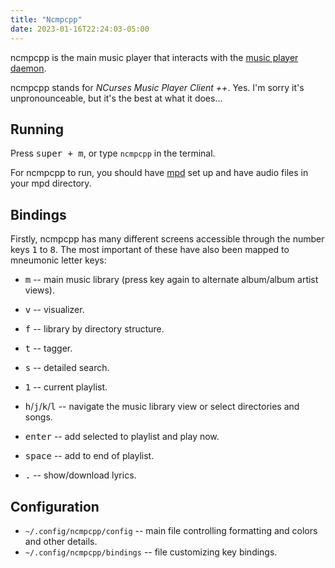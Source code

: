 ```yaml
---
title: "Ncmpcpp"
date: 2023-01-16T22:24:03-05:00
---
```


ncmpcpp is the main music player that interacts with the [music player daemon](/mpd).

ncmpcpp stands for *NCurses Music Player Client ++*.
Yes. I'm sorry it's unpronounceable, but it's the best at what it does...

## Running

Press <kbd>super + m</kbd>, or type `ncmpcpp` in the terminal.

For ncmpcpp to run, you should have [mpd](/mpd) set up and have audio files in your mpd directory.

## Bindings

Firstly, ncmpcpp has many different screens accessible through the number keys <kbd>1</kbd> to <kbd>8</kbd>. The most important of these have also been mapped to mneumonic letter keys:

- <kbd>m</kbd> -- main music library (press key again to alternate album/album artist views).
- <kbd>v</kbd> -- visualizer.
- <kbd>f</kbd> -- library by directory structure.
- <kbd>t</kbd> -- tagger.
- <kbd>s</kbd> -- detailed search.
- <kbd>1</kbd> -- current playlist.


- <kbd>h</kbd>/<kbd>j</kbd>/<kbd>k</kbd>/<kbd>l</kbd> -- navigate the music library view or select directories and songs.
- <kbd>enter</kbd> -- add selected to playlist and play now.
- <kbd>space</kbd> -- add to end of playlist.


- <kbd>.</kbd> -- show/download lyrics.

## Configuration

- `~/.config/ncmpcpp/config` -- main file controlling formatting and colors and other details.
- `~/.config/ncmpcpp/bindings` -- file customizing key bindings.
